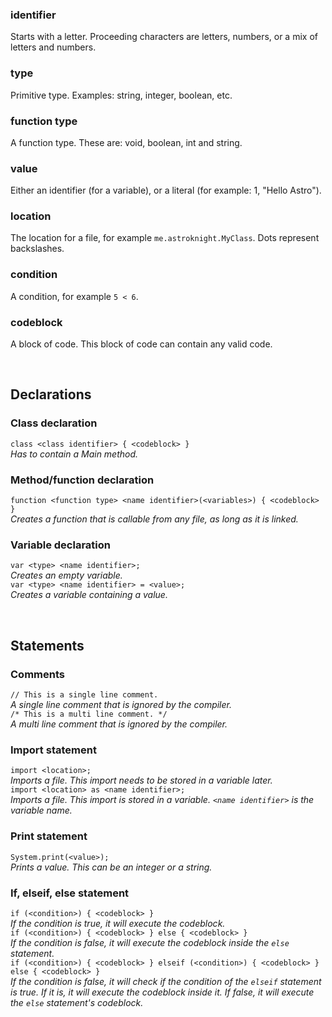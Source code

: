 ### identifier
Starts with a letter. Proceeding characters are letters, numbers, or a mix of letters and numbers.

### type
Primitive type. Examples: string, integer, boolean, etc.

### function type
A function type. These are: void, boolean, int and string.

### value
Either an identifier (for a variable), or a literal (for example: 1, "Hello Astro").

### location
The location for a file, for example `me.astroknight.MyClass`. Dots represent backslashes.

### condition
A condition, for example `5 < 6`.

### codeblock
A block of code. This block of code can contain any valid code.

<br />

## Declarations
### Class declaration
`class <class identifier> { <codeblock> }` <br />
*Has to contain a Main method.*

### Method/function declaration
`function <function type> <name identifier>(<variables>) { <codeblock> }` <br />
*Creates a function that is callable from any file, as long as it is linked.*

### Variable declaration
`var <type> <name identifier>;` <br />
*Creates an empty variable.* <br />
`var <type> <name identifier> = <value>;` <br />
*Creates a variable containing a value.*

<br />

## Statements
### Comments
`// This is a single line comment.` <br />
*A single line comment that is ignored by the compiler.* <br />
`/* This is a multi line comment. */` <br />
*A multi line comment that is ignored by the compiler.*

### Import statement
`import <location>;` <br />
*Imports a file. This import needs to be stored in a variable later.* <br />
`import <location> as <name identifier>;` <br />
*Imports a file. This import is stored in a variable. `<name identifier>` is the variable name.*

### Print statement
`System.print(<value>);` <br />
*Prints a value. This can be an integer or a string.*

### If, elseif, else statement
`if (<condition>) { <codeblock> }` <br />
*If the condition is true, it will execute the codeblock.* <br />
`if (<condition>) { <codeblock> } else { <codeblock> }` <br />
*If the condition is false, it will execute the codeblock inside the `else` statement.* <br />
`if (<condition>) { <codeblock> } elseif (<condition>) { <codeblock> } else { <codeblock> }` <br />
*If the condition is false, it will check if the condition of the `elseif` statement is true. If it is, it will execute the codeblock inside it. If false, it will execute the `else` statement's codeblock.*